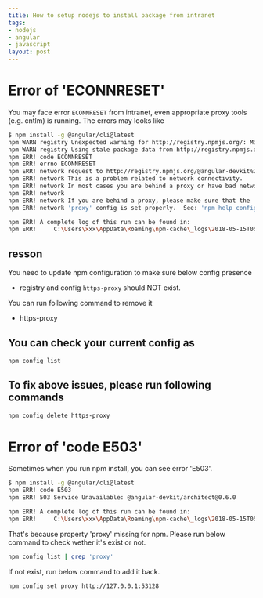 ```yaml
---
title: How to setup nodejs to install package from intranet
tags:
- nodejs
- angular
- javascript
layout: post
---
```


# Error of 'ECONNRESET'
You may face error `ECONNRESET` from intranet, even appropriate proxy tools (e.g. cntlm) is running. The errors may looks like
```bash
$ npm install -g @angular/cli@latest
npm WARN registry Unexpected warning for http://registry.npmjs.org/: Miscellaneous Warning ECONNRESET: request to http://registry.npmjs.org/@angular%2fcli failed, reason: read ECONNRESET
npm WARN registry Using stale package data from http://registry.npmjs.org/ due to a request error during revalidation.
npm ERR! code ECONNRESET
npm ERR! errno ECONNRESET
npm ERR! network request to http://registry.npmjs.org/@angular-devkit%2farchitect failed, reason: read ECONNRESET
npm ERR! network This is a problem related to network connectivity.
npm ERR! network In most cases you are behind a proxy or have bad network settings.
npm ERR! network
npm ERR! network If you are behind a proxy, please make sure that the
npm ERR! network 'proxy' config is set properly.  See: 'npm help config'

npm ERR! A complete log of this run can be found in:
npm ERR!     C:\Users\xxx\AppData\Roaming\npm-cache\_logs\2018-05-15T05_04_39_505Z-debug.log
```

## resson
You need to update npm configuration to make sure below config presence 
* registry
and config `https-proxy` should NOT exist. 

You can run following command to remove it
* https-proxy

## You can check your current config as 
```bash
npm config list
```

## To fix above issues, please run following commands
```bash
npm config delete https-proxy
```

# Error of 'code E503'

Sometimes when you run npm install, you can see error 'E503'. 
```bash
$ npm install -g @angular/cli@latest                                            npm WARN registry Using stale package data from http://registry.npmjs.org/ due to a request error during revalidation.
npm ERR! code E503
npm ERR! 503 Service Unavailable: @angular-devkit/architect@0.6.0

npm ERR! A complete log of this run can be found in:
npm ERR!     C:\Users\xxx\AppData\Roaming\npm-cache\_logs\2018-05-15T05_40_53_127Z-debug.log

```
That's because property 'proxy' missing for npm. Please run below command to check wether it's exist or not.

```bash
npm config list | grep 'proxy'
```

If not exist, run below command to add it back.
```bash
npm config set proxy http://127.0.0.1:53128
```
